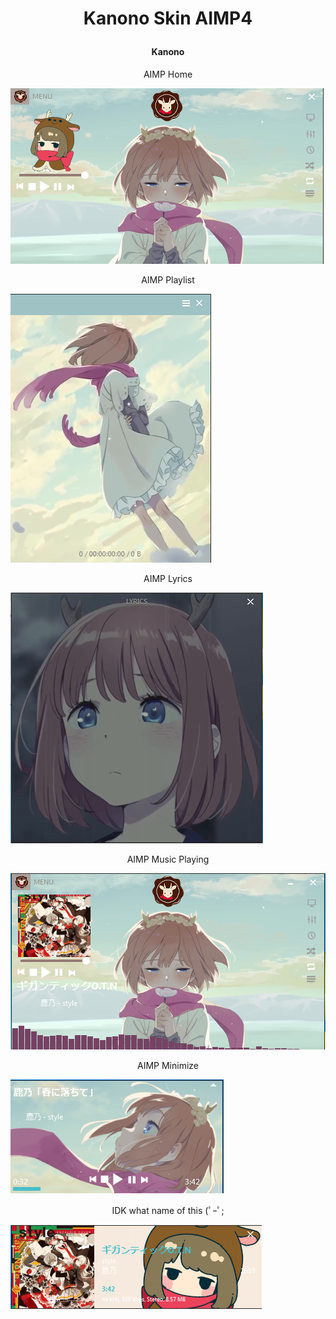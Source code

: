 # <p align="center"> <b> Kanono Skin AIMP4  </b> </p>  

#### <p align='center'> Kanono </p>
<p align='center'> AIMP Home </p>

![Kanono-Login-Manager](https://raw.githubusercontent.com/JustHumanz/AIMP4_Kanono/master/Screenshot_1.png)

<p align='center'> AIMP Playlist </p>

![Kanono-Desktop](https://raw.githubusercontent.com/JustHumanz/AIMP4_Kanono/master/Screenshot_2.png)

<p align='center'> AIMP Lyrics </p>

![Kanono-lockscreen](https://raw.githubusercontent.com/JustHumanz/AIMP4_Kanono/master/Screenshot_3.png)

<p align='center'> AIMP Music Playing </p>

![Kanono-lockscreen](https://raw.githubusercontent.com/JustHumanz/AIMP4_Kanono/master/Screenshot_4.png)

<p align='center'> AIMP Minimize </p>

![Kanono-lockscreen](https://raw.githubusercontent.com/JustHumanz/AIMP4_Kanono/master/Screenshot_5.png)

<p align='center'> IDK what name of this (ﾟｰﾟ; </p>

![Kanono-lockscreen](https://raw.githubusercontent.com/JustHumanz/AIMP4_Kanono/master/Screenshot_6.png)

